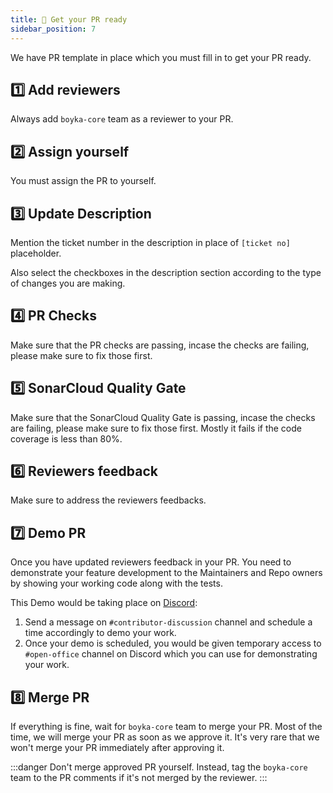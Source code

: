 ```yaml
---
title: 🤝 Get your PR ready
sidebar_position: 7
---
```


We have PR template in place which you must fill in to get your PR ready.

## 1️⃣ Add reviewers

Always add `boyka-core` team as a reviewer to your PR.

## 2️⃣ Assign yourself

You must assign the PR to yourself.

## 3️⃣ Update Description

Mention the ticket number in the description in place of `[ticket no]` placeholder.

Also select the checkboxes in the description section according to the type of changes you are making.

## 4️⃣ PR Checks

Make sure that the PR checks are passing, incase the checks are failing, please make sure to fix those first.

## 5️⃣ SonarCloud Quality Gate

Make sure that the SonarCloud Quality Gate is passing, incase the checks are failing, please make sure to fix those first. Mostly it fails if the code coverage is less than 80%.

## 6️⃣ Reviewers feedback

Make sure to address the reviewers feedbacks.

## 7️⃣ Demo PR

Once you have updated reviewers feedback in your PR. You need to demonstrate your feature development to the Maintainers and Repo owners by showing your working code along with the tests.

This Demo would be taking place on [Discord][join-discord]:

1. Send a message on `#contributor-discussion` channel and schedule a time accordingly to demo your work.
2. Once your demo is scheduled, you would be given temporary access to `#open-office` channel on Discord which you can use for demonstrating your work.

## 8️⃣ Merge PR

If everything is fine, wait for `boyka-core` team to merge your PR. Most of the time, we will merge your PR as soon as we approve it. It's very rare that we won't merge your PR immediately after approving it.

:::danger
Don't merge approved PR yourself. Instead, tag the `boyka-core` team to the PR comments if it's not merged by the reviewer.
:::

[join-discord]: https://dub.sh/boyka-discord
